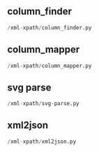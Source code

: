 
## column_finder
```python
/xml-xpath/column_finder.py
```


## column_mapper
```python
/xml-xpath/column_mapper.py
```


## svg parse
```python
/xml-xpath/svg-parse.py
```


## xml2json
```python
/xml-xpath/xml2json.py
```

